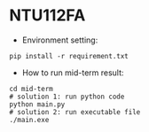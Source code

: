 # NTU112FA
* Environment setting:
```shell
pip install -r requirement.txt
```
* How to run mid-term result:
```shell
cd mid-term
# solution 1: run python code
python main.py
# solution 2: run executable file
./main.exe
```